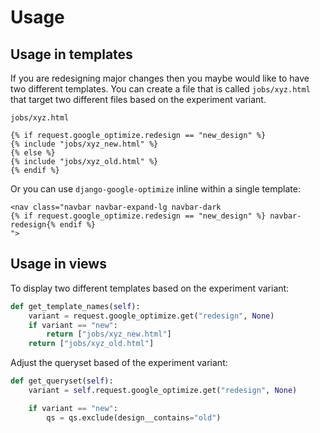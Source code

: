 # Usage

## Usage in templates

If you are redesigning major changes then you maybe would like to have two different templates. You can create a file that is called `jobs/xyz.html` that target two different files based on the experiment variant.

`jobs/xyz.html`

```django
{% if request.google_optimize.redesign == "new_design" %}
{% include "jobs/xyz_new.html" %}
{% else %}
{% include "jobs/xyz_old.html" %}
{% endif %}
```

Or you can use `django-google-optimize` inline within a single template:

```django
<nav class="navbar navbar-expand-lg navbar-dark
{% if request.google_optimize.redesign == "new_design" %} navbar-redesign{% endif %}
">
```

## Usage in views

To display two different templates based on the experiment variant:

```python
def get_template_names(self):
    variant = request.google_optimize.get("redesign", None)
    if variant == "new":
        return ["jobs/xyz_new.html"]
    return ["jobs/xyz_old.html"]
```

Adjust the queryset based of the experiment variant:

```python
def get_queryset(self):
    variant = self.request.google_optimize.get("redesign", None)

    if variant == "new":
        qs = qs.exclude(design__contains="old")
```
